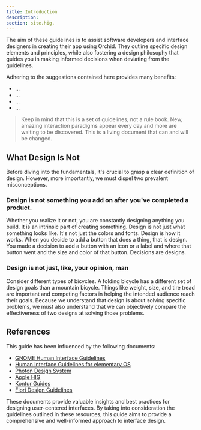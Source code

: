 ```yaml
---
title: Introduction 
description:
section: site.hig.
---
```


The aim of these guidelines is to assist software developers and interface designers in creating their app using Orchid.
They outline specific design elements and principles, while also fostering a design philosophy that guides you
in making informed decisions when deviating from the guidelines.


Adhering to the suggestions contained here provides many benefits:


- ...
- ...
- ...
- ...



> Keep in mind that this is a set of guidelines, not a rule book. 
New, amazing interaction paradigms appear every day and more are waiting to be discovered.
This is a living document that can and will be changed.


## What Design Is Not

Before diving into the fundamentals, it's crucial to grasp a clear definition of design. 
However, more importantly, we must dispel two prevalent misconceptions.

### Design is not something you add on after you've completed a product.

Whether you realize it or not, you are constantly designing anything you build. It is an intrinsic part of creating something.
Design is not just what something looks like. It's not just the colors and fonts. Design is how it works.
When you decide to add a button that does a thing, that is design. You made a decision to add a button with
an icon or a label and where that button went and the size and color of that button.
Decisions are designs.


### Design is not just, like, your opinion, man

Consider different types of bicycles. A folding bicycle has a different set of design goals than a mountain bicycle.
Things like weight, size, and tire tread are important and competing factors in helping the intended audience reach their goals.
Because we understand that design is about solving specific problems, we must also understand that we 
can objectively compare the effectiveness of two designs at solving those problems.



## References

This guide has been influenced by the following documents: 

- [GNOME Human Interface Guidelines](https://developer.gnome.org/hig/index.html)
- [Human Interface Guidelines for elementary OS](https://docs.elementary.io/hig/)
- [Photon Design System](https://design.firefox.com/photon/)
- [Apple HIG](https://developer.apple.com/design/human-interface-guidelines/guidelines/overview/)
- [Kontur Guides](https://guides.kontur.ru/)
- [Fiori Design Guidelines](https://experience.sap.com/fiori-design-web/)

These documents provide valuable insights and best practices for designing user-centered interfaces. By taking into consideration the guidelines outlined in these resources, this guide aims to provide a comprehensive and well-informed approach to interface design.
